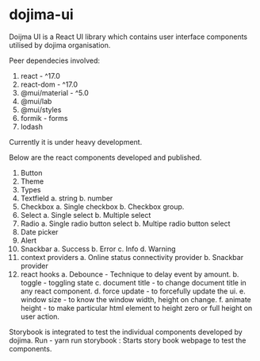 # dojima-ui

Doijma UI is a React UI library which contains user interface components utilised by dojima organisation.

Peer dependecies involved:
   1. react - ^17.0
   2. react-dom - ^17.0
   3. @mui/material - ^5.0
   4. @mui/lab
   5. @mui/styles
   6. formik - forms
   7. lodash

Currently it is under heavy development.

Below are the react components developed and published.

1. Button
2. Theme
3. Types
4. Textfield
   a. string
   b. number
5. Checkbox
   a. Single checkbox
   b. Checkbox group.
6. Select
   a. Single select
   b. Multiple select
7. Radio
   a. Single radio button select
   b. Multipe radio button select
8. Date picker
9. Alert
10. Snackbar
    a. Success
    b. Error
    c. Info
    d. Warning
11. context providers
    a. Online status connectivity provider
    b. Snackbar provider
12. react hooks
    a. Debounce - Technique to delay event by amount.
    b. toggle - toggling state
    c. document title - to change document title in any react component.
    d. force update - to forcefully update the ui.
    e. window size - to know the window width, height on change.
    f. animate height - to make particular html element to height zero or full height on user action.

Storybook is integrated to test the individual components developed by dojima.
Run -
yarn run storybook : Starts story book webpage to test the components.

